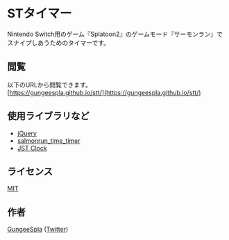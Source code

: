 STタイマー
====
Nintendo Switch用のゲーム『Splatoon2』のゲームモード『サーモンラン』でスナイプしあうためのタイマーです。

## 閲覧

以下のURLから閲覧できます。  
[https://gungeespla.github.io/stt/](https://gungeespla.github.io/stt/)

## 使用ライブラリなど

- [jQuery](https://jquery.com/)
- [salmonrun_time_timer](https://github.com/emaame/salmonrun_time_timer)
- [JST Clock](https://www.nict.go.jp/JST/JST5.html)

## ライセンス

[MIT](https://github.com/GungeeSpla/stt/blob/master/LICENSE)

## 作者

[GungeeSpla](https://github.com/GungeeSpla) ([Twitter](https://twitter.com/GungeeSpla))
